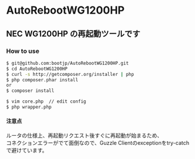 # AutoRebootWG1200HP

## NEC WG1200HP の再起動ツールです

### How to use 

```bash
$ git@github.com:bootjp/AutoRebootWG1200HP.git
$ cd AutoRebootWG1200HP
$ curl -s http://getcomposer.org/installer | php
$ php composer.phar install
or
$ composer install

$ vim core.php  // edit config   
$ php wrapper.php  

```

#### 注意点

ルータの仕様上、再起動リクエスト後すぐに再起動が始まるため、  
コネクションエラーがでて面倒なので、Guzzle Clientのexceptionをtry-catchで避けています。
